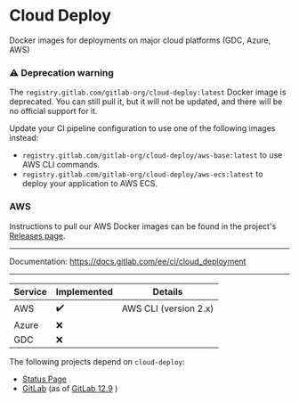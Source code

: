 # Cloud Deploy

Docker images for deployments on major cloud platforms (GDC, Azure, AWS)

### :warning: Deprecation warning

The `registry.gitlab.com/gitlab-org/cloud-deploy:latest` Docker image is deprecated.
You can still pull it, but it will not be updated, and there will be no official support
for it.

Update your CI pipeline configuration to use one of the following images instead:

- `registry.gitlab.com/gitlab-org/cloud-deploy/aws-base:latest` to use AWS CLI commands.
- `registry.gitlab.com/gitlab-org/cloud-deploy/aws-ecs:latest` to deploy your application to AWS ECS.

### AWS

Instructions to pull our AWS Docker images can be found in the project's
[Releases page](https://gitlab.com/gitlab-org/cloud-deploy/-/releases).

---

Documentation: https://docs.gitlab.com/ee/ci/cloud_deployment

---

| Service  | Implemented  |  Details |
|-------|-----|---|
| AWS   | :heavy_check_mark:  | AWS CLI (version 2.x)  |
| Azure | :x:  |   |
| GDC   | :x:  |   |

The following projects depend on `cloud-deploy`:
- [Status Page](https://gitlab.com/gitlab-org/status-page)
- [GitLab](htps://gitlab.com/gitlab-org/gitlab) (as of [GitLab 12.9](https://gitlab.com/gitlab-org/gitlab/issues/2079620) )
